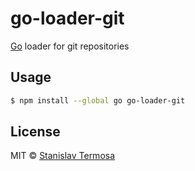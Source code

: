 # go-loader-git

[Go](https://www.npmjs.com/package/go) loader for git repositories

## Usage

```bash
$ npm install --global go go-loader-git
```

## License

MIT © [Stanislav Termosa](https://github.com/termosa)

